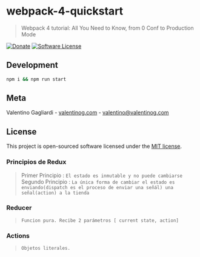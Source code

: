 # webpack-4-quickstart
> Webpack 4 tutorial: All You Need to Know, from 0 Conf to Production Mode

[![Donate](https://img.shields.io/badge/donate-patreon-orange.svg)](https://www.patreon.com/valentinogagliardi)
[![Software License](https://img.shields.io/badge/license-MIT-brightgreen.svg?style=flat)](LICENSE)

## Development

```bash
npm i && npm run start
```

## Meta

Valentino Gagliardi - [valentinog.com](https://www.valentinog.com) - valentino@valentinog.com

## License

This project is open-sourced software licensed under the [MIT license](http://opensource.org/licenses/MIT).



### Principios de Redux
  > Primer Principio : `El estado es inmutable y no puede cambiarse`
  > Segundo Principio : `La única forma de cambiar el estado es enviando(dispatch es el proceso de enviar una señál) una señal(action) a la tienda`
### Reducer
  > `Funcion pura. Recibe 2 parámetros [ current state, action]`
### Actions
  > `Objetos literales.`